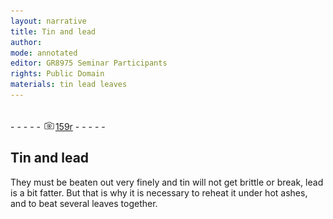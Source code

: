 ```yaml
---
layout: narrative
title: Tin and lead
author:
mode: annotated
editor: GR8975 Seminar Participants
rights: Public Domain
materials: tin lead leaves
---
```


 <br/>- - - - - <a href="http://gallica.bnf.fr/ark:/12148/btv1b10500001g/f323.item.r="><img src="../assets/photo-icon.png" alt="folio image: " style="display:inline-block; margin-bottom:-3px;"/>159r</a> - - - - - <br/> 
## Tin and lead

 
They must be beaten out very finely and tin will not get brittle or break, lead is a bit fatter. But that is why it is necessary to reheat it under hot ashes, and to beat several leaves together.
 